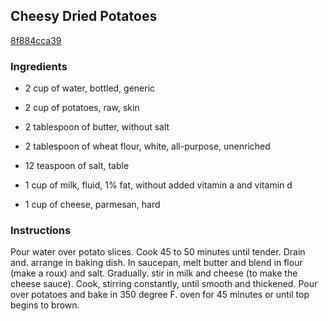 ## Cheesy Dried Potatoes

[8f884cca39](http://www.food.com/recipe/cheesy-dried-potatoes-390263)

### Ingredients

 - 2 cup of water, bottled, generic

 - 2 cup of potatoes, raw, skin

 - 2 tablespoon of butter, without salt

 - 2 tablespoon of wheat flour, white, all-purpose, unenriched

 - 12 teaspoon of salt, table

 - 1 cup of milk, fluid, 1% fat, without added vitamin a and vitamin d

 - 1 cup of cheese, parmesan, hard

### Instructions

Pour water over potato slices. Cook 45 to 50 minutes until tender. Drain and. arrange in baking dish. In saucepan, melt butter and blend in flour (make a roux) and salt. Gradually. stir in milk and cheese (to make the cheese sauce). Cook, stirring constantly, until smooth and thickened. Pour over potatoes and bake in 350 degree F. oven for 45 minutes or until top begins to brown.